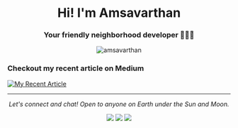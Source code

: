 <h1 align="center">Hi! I'm Amsavarthan</h1>
<h3 align="center">Your friendly neighborhood developer 👨‍💻💚</h3>

<p align="center"> 
<img src="https://komarev.com/ghpvc/?username=amsavarthan&color=3ddc84" alt="amsavarthan" />
</p>

### Checkout my recent article on Medium

<a target="_blank" href="https://github-readme-medium-recent-article.vercel.app/medium/@amsavarthan/0">
<img src="https://medium.com/towardsdev/taking-screenshot-of-a-composable-composable-to-bitmap-4ca1db29bb51" alt="My Recent Article"> 
</a>

<hr>
<p align="center">
<i>Let's connect and chat! Open to anyone on Earth under the Sun and Moon.</i>
<p align="center">
<a href="https://www.linkedin.com/in/lvamsavarthan/" alt="Linkedin"><img src="https://github.com/amsavarthan/amsavarthan/blob/master/readme/linkedin.png"></a>
<a href="https://twitter.com/lvamsavarthan" alt="Twitter"><img src="https://github.com/amsavarthan/amsavarthan/blob/master/readme/twitter.png"></a>
<a href="https://www.instagram.com/lvamsavarthan" alt="Instagram"><img src="https://github.com/amsavarthan/amsavarthan/blob/master/readme/insta.png"></a>
</p>
</p>

